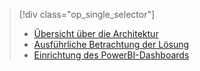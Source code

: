 > [!div class="op_single_selector"]
> * [Übersicht über die Architektur](../articles/machine-learning/cortana-analytics-playbook-vehicle-telemetry.md)
> * [Ausführliche Betrachtung der Lösung](../articles/machine-learning/cortana-analytics-playbook-vehicle-telemetry-deep-dive.md)
> * [Einrichtung des PowerBI-Dashboards](../articles/machine-learning/cortana-analytics-playbook-vehicle-telemetry-powerbi.md)
> 
> 

